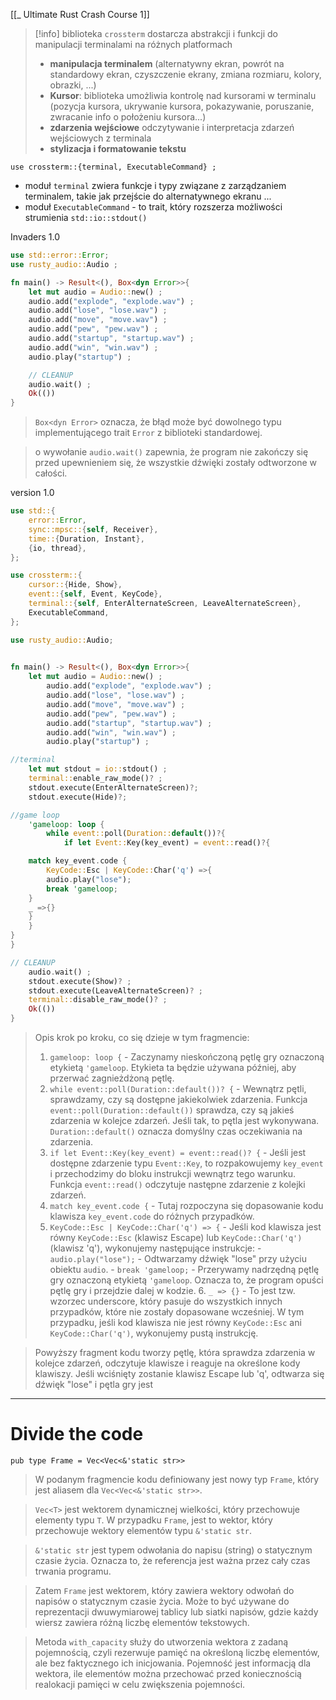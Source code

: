 [[_ Ultimate Rust Crash Course 1]]

>[!info] biblioteka `crossterm`
>dostarcza abstrakcji i funkcji do manipulacji terminalami na różnych platformach
>- **manipulacja terminalem** (alternatywny ekran, powrót na standardowy ekran, czyszczenie ekrany, zmiana rozmiaru, kolory, obrazki, ...)
>- **Kursor**: biblioteka umożliwia kontrolę nad kursorami w terminalu (pozycja kursora, ukrywanie kursora, pokazywanie, poruszanie, zwracanie info o położeniu kursora...)
>- **zdarzenia wejściowe** odczytywanie i interpretacja zdarzeń wejściowych z terminala 
>- **stylizacja i formatowanie tekstu**

`use crossterm::{terminal, ExecutableCommand} ;`
- moduł `terminal` zwiera funkcje i typy związane z zarządzaniem terminalem, takie jak przejście do alternatywnego ekranu ...
- moduł `ExecutableCommand` - to trait, który rozszerza  możliwości strumienia `std::io::stdout()`

Invaders 1.0
```rust
use std::error::Error;
use rusty_audio::Audio ;

fn main() -> Result<(), Box<dyn Error>>{
	let mut audio = Audio::new() ;
	audio.add("explode", "explode.wav") ;
	audio.add("lose", "lose.wav") ;
	audio.add("move", "move.wav") ;
	audio.add("pew", "pew.wav") ;
	audio.add("startup", "startup.wav") ;
	audio.add("win", "win.wav") ;
	audio.play("startup") ;

	// CLEANUP
	audio.wait() ;
	Ok(())
}
```

> `Box<dyn Error>` oznacza, że błąd może być dowolnego typu implementującego trait `Error` z biblioteki standardowej.

>o wywołanie `audio.wait()` zapewnia, że program nie zakończy się przed upewnieniem się, że wszystkie dźwięki zostały odtworzone w całości.

version 1.0
```rust
use std::{
	error::Error,
	sync::mpsc::{self, Receiver},
	time::{Duration, Instant},
	{io, thread},
};

use crossterm::{
	cursor::{Hide, Show},
	event::{self, Event, KeyCode},
	terminal::{self, EnterAlternateScreen, LeaveAlternateScreen},
	ExecutableCommand,
};

use rusty_audio::Audio;
  

fn main() -> Result<(), Box<dyn Error>>{
	let mut audio = Audio::new() ;
		audio.add("explode", "explode.wav") ;
		audio.add("lose", "lose.wav") ;
		audio.add("move", "move.wav") ;
		audio.add("pew", "pew.wav") ;
		audio.add("startup", "startup.wav") ;
		audio.add("win", "win.wav") ;
		audio.play("startup") ;

//terminal
	let mut stdout = io::stdout() ;
	terminal::enable_raw_mode()? ;
	stdout.execute(EnterAlternateScreen)?;
	stdout.execute(Hide)?;

//game loop
	'gameloop: loop {
		while event::poll(Duration::default())?{
			if let Event::Key(key_event) = event::read()?{

	match key_event.code {
		KeyCode::Esc | KeyCode::Char('q') =>{
		audio.play("lose");
		break 'gameloop;
	}
	_ =>{}
	}
	}
}
}

// CLEANUP
	audio.wait() ;
	stdout.execute(Show)? ;
	stdout.execute(LeaveAlternateScreen)? ;
	terminal::disable_raw_mode()? ;
	Ok(())
}
```

> Opis krok po kroku, co się dzieje w tym fragmencie:
>1. `gameloop: loop {` - Zaczynamy nieskończoną pętlę gry oznaczoną etykietą `'gameloop`. Etykieta ta będzie używana później, aby przerwać zagnieżdżoną pętlę.
> 2. `while event::poll(Duration::default())? {` - Wewnątrz pętli, sprawdzamy, czy są dostępne jakiekolwiek zdarzenia. Funkcja `event::poll(Duration::default())` sprawdza, czy są jakieś zdarzenia w kolejce zdarzeń. Jeśli tak, to pętla jest wykonywana. `Duration::default()` oznacza domyślny czas oczekiwania na zdarzenia.
> 3. `if let Event::Key(key_event) = event::read()? {` - Jeśli jest dostępne zdarzenie typu `Event::Key`, to rozpakowujemy `key_event` i przechodzimy do bloku instrukcji wewnątrz tego warunku. Funkcja `event::read()` odczytuje następne zdarzenie z kolejki zdarzeń.
> 4. `match key_event.code {` - Tutaj rozpoczyna się dopasowanie kodu klawisza `key_event.code` do różnych przypadków.
> 5. `KeyCode::Esc | KeyCode::Char('q') => {` - Jeśli kod klawisza jest równy `KeyCode::Esc` (klawisz Escape) lub `KeyCode::Char('q')` (klawisz 'q'), wykonujemy następujące instrukcje:
	    - `audio.play("lose");` - Odtwarzamy dźwięk "lose" przy użyciu obiektu `audio`.
	    - `break 'gameloop;` - Przerywamy nadrzędną pętlę gry oznaczoną etykietą `'gameloop`. Oznacza to, że program opuści pętlę gry i przejdzie dalej w kodzie.
    6. `_ => {}` - To jest tzw. wzorzec underscore, który pasuje do wszystkich innych przypadków, które nie zostały dopasowane wcześniej. W tym przypadku, jeśli kod klawisza nie jest równy `KeyCode::Esc` ani `KeyCode::Char('q')`, wykonujemy pustą instrukcję.
    

> Powyższy fragment kodu tworzy pętlę, która sprawdza zdarzenia w kolejce zdarzeń, odczytuje klawisze i reaguje na określone kody klawiszy. Jeśli wciśnięty zostanie klawisz Escape lub 'q', odtwarza się dźwięk "lose" i pętla gry jest

--------
# Divide the code

`pub type Frame = Vec<Vec<&'static str>>`

> W podanym fragmencie kodu definiowany jest nowy typ `Frame`, który jest aliasem dla `Vec<Vec<&'static str>>`.

> `Vec<T>` jest wektorem dynamicznej wielkości, który przechowuje elementy typu `T`. W przypadku `Frame`, jest to wektor, który przechowuje wektory elementów typu `&'static str`.

> `&'static str` jest typem odwołania do napisu (string) o statycznym czasie życia. Oznacza to, że referencja jest ważna przez cały czas trwania programu.

> Zatem `Frame` jest wektorem, który zawiera wektory odwołań do napisów o statycznym czasie życia. Może to być używane do reprezentacji dwuwymiarowej tablicy lub siatki napisów, gdzie każdy wiersz zawiera różną liczbę elementów tekstowych.

> Metoda `with_capacity` służy do utworzenia wektora z zadaną pojemnością, czyli rezerwuje pamięć na określoną liczbę elementów, ale bez faktycznego ich inicjowania. Pojemność jest informacją dla wektora, ile elementów można przechować przed koniecznością realokacji pamięci w celu zwiększenia pojemności.






